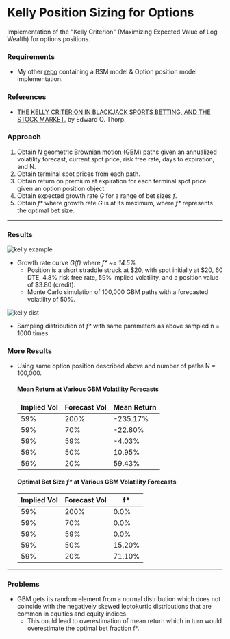 # Kelly Position Sizing for Options
Implementation of the "Kelly Criterion" (Maximizing Expected Value of Log Wealth) for options positions. 

### Requirements
- My other [repo](https://github.com/liamfayle/Black-Scholes-Merton "repo") containing a BSM model & Option position model implementation.

### References
- [THE KELLY CRITERION IN BLACKJACK SPORTS BETTING, AND THE STOCK MARKET.](http://www.eecs.harvard.edu/cs286r/courses/fall12/papers/Thorpe_KellyCriterion2007.pdf "THE KELLY CRITERION IN BLACKJACK SPORTS BETTING, AND THE STOCK MARKET") by Edward O. Thorp.

### Approach
1. Obtain *N*  [geometric Brownian motion (GBM)](https://en.wikipedia.org/wiki/Geometric_Brownian_motion "geometric Brownian motion (GBM)") paths given an annualized volatility forecast, current spot price, risk free rate, days to expiration, and N. 
2. Obtain terminal spot prices from each path.
3. Obtain return on premium at expiration for each terminal spot price given an option position object.
4. Obtain expected growth rate *G* for a range of bet sizes *f*.
5. Obtain *f\** where growth rate *G* is at its maximum, where *f\** represents the optimal bet size.

-----
### Results
![kelly example](https://user-images.githubusercontent.com/74878922/205468183-e00490b8-f5a8-424b-884c-92b8de26e365.jpg)
- Growth rate curve *G(f)* where *f\* ~= 14.5%*
	- Position is a short straddle struck at $20, with spot initially at $20, 60 DTE, 4.8% risk free rate, 59% implied volatility, and a position value of $3.80 (credit). 
	- Monte Carlo simulation of 100,000 GBM paths with a forecasted volatility of 50%.

![kelly dist](https://user-images.githubusercontent.com/74878922/205468217-8f9e5f3c-d9e3-4e3a-9fa2-ae497cc5334b.jpg)
- Sampling distribution of *f\** with same parameters as above sampled n = 1000 times.

### More Results
- Using same option position described above and number of paths N = 100,000.
	#### Mean Return at Various GBM Volatility Forecasts
	| Implied Vol | Forecast Vol | Mean Return |
	| ------------ | ------------ | ------------ |
	| 59% | 200% |-235.17% |
	| 59% | 70% | -22.80% |
	| 59% | 59% | -4.03% |
	| 59% | 50% | 10.95% |
	| 59% | 20% | 59.43% |
	#### Optimal Bet Size *f\** at Various GBM Volatility Forecasts
	| Implied Vol | Forecast Vol | f\* |
	| ------------ | ------------ | ------------ |
	| 59% | 200% | 0.0% |
	| 59% | 70% | 0.0% |
	| 59% | 59% | 0.0% |
	| 59% | 50% | 15.20% |
	| 59% | 20% | 71.10% |

-----
### Problems
- GBM gets its random element from a normal distribution which does not coincide with the negatively skewed leptokurtic distributions that are common in equities and equity indices.
	- This could lead to overestimation of mean return which in turn would overestimate the optimal bet fraction f\*.
